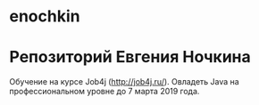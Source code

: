 # enochkin

# Репозиторий Евгения Ночкина

Обучение на курсе Job4j (http://job4j.ru/).
Овладеть Java на профессиональном уровне до 7 марта 2019 года.